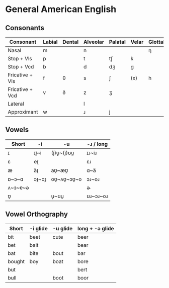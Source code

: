 General American English
========================

Consonants
----------

| Consonant | Labial | Dental | Alveolar | Palatal | Velar | Glottal |
| --------- | ------ | ------ | -------- | ------- | ----- | ------- |
| Nasal | m | | n | | | ŋ | |
| Stop + Vls | p | | t | tʃ | k | |
| Stop + Vcd | b | | d | dʒ | g | |
| Fricative + Vls | f | θ | s | ʃ | (x) | h |
| Fricative + Vcd | v | ð | z | ʒ | | |
| Lateral |   |   | l |   | | |
| Approximant | w | | ɹ | j | | |

Vowels
------

| Short | -i | -u | -ɹ / long |
| - | - | - | - |
| ɪ | ɪi̯~i | (j)u̟~(j)ʊu̯ | ɪɹ~iɹ |
| ɛ | eɪ̯ |  | ɛɹ |
| æ | äɪ̯ | aʊ̯~æʊ̯ | ɑ~ä |
| ɒ~ɔ~ɑ | ɔɪ̯~oɪ̯ | oʊ̯~ʌʊ̯~ɔʊ̯~o | ɔɹ~oɹ |
| ʌ~ɜ~ɐ~ə |  |  | ɚ |
| ʊ̞ |  | u̟~ʊu̯ | ʊɹ~ɔɹ~oɹ |

Vowel Orthography
-----------------

| Short | -i glide | -u glide | long + -ə glide |
| - | - | - | - |
| bit | beet | cute | beer |
| bet | bait | | bear |
| bat | bite | bout | bar |
| bought | boy | boat | bore |
| but | | | bert |
| bull | | boot | boor |

